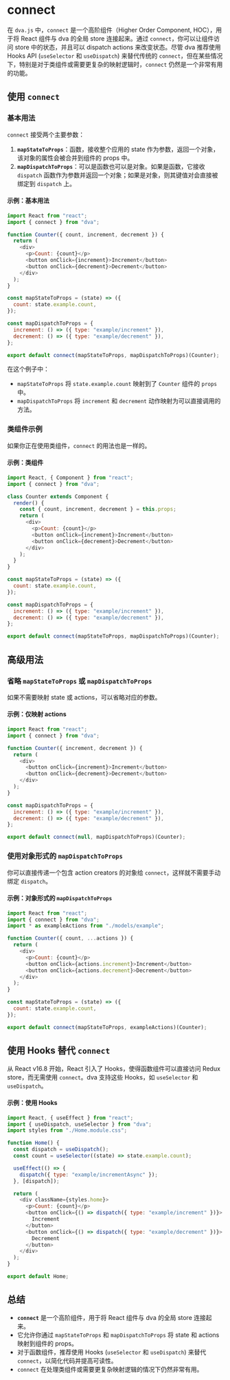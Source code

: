# connect

在 `dva.js` 中，`connect` 是一个高阶组件（Higher Order Component, HOC），用于将 React 组件与 dva 的全局 store 连接起来。通过 `connect`，你可以让组件访问 store 中的状态，并且可以 dispatch actions 来改变状态。尽管 dva 推荐使用 Hooks API (`useSelector` 和 `useDispatch`) 来替代传统的 `connect`，但在某些情况下，特别是对于类组件或需要更复杂的映射逻辑时，`connect` 仍然是一个非常有用的功能。

## 使用 `connect`

### 基本用法

`connect` 接受两个主要参数：

1. **`mapStateToProps`**：函数，接收整个应用的 state 作为参数，返回一个对象，该对象的属性会被合并到组件的 props 中。
2. **`mapDispatchToProps`**：可以是函数也可以是对象。如果是函数，它接收 `dispatch` 函数作为参数并返回一个对象；如果是对象，则其键值对会直接被绑定到 `dispatch` 上。

#### 示例：基本用法

```javascript
import React from "react";
import { connect } from "dva";

function Counter({ count, increment, decrement }) {
  return (
    <div>
      <p>Count: {count}</p>
      <button onClick={increment}>Increment</button>
      <button onClick={decrement}>Decrement</button>
    </div>
  );
}

const mapStateToProps = (state) => ({
  count: state.example.count,
});

const mapDispatchToProps = {
  increment: () => ({ type: "example/increment" }),
  decrement: () => ({ type: "example/decrement" }),
};

export default connect(mapStateToProps, mapDispatchToProps)(Counter);
```

在这个例子中：

- `mapStateToProps` 将 `state.example.count` 映射到了 `Counter` 组件的 `props` 中。
- `mapDispatchToProps` 将 `increment` 和 `decrement` 动作映射为可以直接调用的方法。

### 类组件示例

如果你正在使用类组件，`connect` 的用法也是一样的。

#### 示例：类组件

```javascript
import React, { Component } from "react";
import { connect } from "dva";

class Counter extends Component {
  render() {
    const { count, increment, decrement } = this.props;
    return (
      <div>
        <p>Count: {count}</p>
        <button onClick={increment}>Increment</button>
        <button onClick={decrement}>Decrement</button>
      </div>
    );
  }
}

const mapStateToProps = (state) => ({
  count: state.example.count,
});

const mapDispatchToProps = {
  increment: () => ({ type: "example/increment" }),
  decrement: () => ({ type: "example/decrement" }),
};

export default connect(mapStateToProps, mapDispatchToProps)(Counter);
```

## 高级用法

### 省略 `mapStateToProps` 或 `mapDispatchToProps`

如果不需要映射 state 或 actions，可以省略对应的参数。

#### 示例：仅映射 actions

```javascript
import React from "react";
import { connect } from "dva";

function Counter({ increment, decrement }) {
  return (
    <div>
      <button onClick={increment}>Increment</button>
      <button onClick={decrement}>Decrement</button>
    </div>
  );
}

const mapDispatchToProps = {
  increment: () => ({ type: "example/increment" }),
  decrement: () => ({ type: "example/decrement" }),
};

export default connect(null, mapDispatchToProps)(Counter);
```

### 使用对象形式的 `mapDispatchToProps`

你可以直接传递一个包含 action creators 的对象给 `connect`，这样就不需要手动绑定 `dispatch`。

#### 示例：对象形式的 `mapDispatchToProps`

```javascript
import React from "react";
import { connect } from "dva";
import * as exampleActions from "./models/example";

function Counter({ count, ...actions }) {
  return (
    <div>
      <p>Count: {count}</p>
      <button onClick={actions.increment}>Increment</button>
      <button onClick={actions.decrement}>Decrement</button>
    </div>
  );
}

const mapStateToProps = (state) => ({
  count: state.example.count,
});

export default connect(mapStateToProps, exampleActions)(Counter);
```

## 使用 Hooks 替代 `connect`

从 React v16.8 开始，React 引入了 Hooks，使得函数组件可以直接访问 Redux store，而无需使用 `connect`。dva 支持这些 Hooks，如 `useSelector` 和 `useDispatch`。

#### 示例：使用 Hooks

```javascript
import React, { useEffect } from "react";
import { useDispatch, useSelector } from "dva";
import styles from "./Home.module.css";

function Home() {
  const dispatch = useDispatch();
  const count = useSelector((state) => state.example.count);

  useEffect(() => {
    dispatch({ type: "example/incrementAsync" });
  }, [dispatch]);

  return (
    <div className={styles.home}>
      <p>Count: {count}</p>
      <button onClick={() => dispatch({ type: "example/increment" })}>
        Increment
      </button>
      <button onClick={() => dispatch({ type: "example/decrement" })}>
        Decrement
      </button>
    </div>
  );
}

export default Home;
```

## 总结

- **`connect`** 是一个高阶组件，用于将 React 组件与 dva 的全局 store 连接起来。
- 它允许你通过 `mapStateToProps` 和 `mapDispatchToProps` 将 state 和 actions 映射到组件的 props。
- 对于函数组件，推荐使用 Hooks (`useSelector` 和 `useDispatch`) 来替代 `connect`，以简化代码并提高可读性。
- `connect` 在处理类组件或需要更复杂映射逻辑的情况下仍然非常有用。
